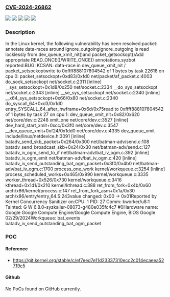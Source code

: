 ### [CVE-2024-26862](https://cve.mitre.org/cgi-bin/cvename.cgi?name=CVE-2024-26862)
![](https://img.shields.io/static/v1?label=Product&message=Linux&color=blue)
![](https://img.shields.io/static/v1?label=Version&message=&color=brightgreen)
![](https://img.shields.io/static/v1?label=Version&message=4.20%20&color=brightgreen)
![](https://img.shields.io/static/v1?label=Version&message=fa788d986a3aac5069378ed04697bd06f83d3488%20&color=brightgreen)
![](https://img.shields.io/static/v1?label=Vulnerability&message=n%2Fa&color=blue)

### Description

In the Linux kernel, the following vulnerability has been resolved:packet: annotate data-races around ignore_outgoingignore_outgoing is read locklessly from dev_queue_xmit_nit()and packet_getsockopt()Add appropriate READ_ONCE()/WRITE_ONCE() annotations.syzbot reported:BUG: KCSAN: data-race in dev_queue_xmit_nit / packet_setsockoptwrite to 0xffff888107804542 of 1 bytes by task 22618 on cpu 0: packet_setsockopt+0xd83/0xfd0 net/packet/af_packet.c:4003 do_sock_setsockopt net/socket.c:2311 [inline] __sys_setsockopt+0x1d8/0x250 net/socket.c:2334 __do_sys_setsockopt net/socket.c:2343 [inline] __se_sys_setsockopt net/socket.c:2340 [inline] __x64_sys_setsockopt+0x66/0x80 net/socket.c:2340 do_syscall_64+0xd3/0x1d0 entry_SYSCALL_64_after_hwframe+0x6d/0x75read to 0xffff888107804542 of 1 bytes by task 27 on cpu 1: dev_queue_xmit_nit+0x82/0x620 net/core/dev.c:2248 xmit_one net/core/dev.c:3527 [inline] dev_hard_start_xmit+0xcc/0x3f0 net/core/dev.c:3547 __dev_queue_xmit+0xf24/0x1dd0 net/core/dev.c:4335 dev_queue_xmit include/linux/netdevice.h:3091 [inline] batadv_send_skb_packet+0x264/0x300 net/batman-adv/send.c:108 batadv_send_broadcast_skb+0x24/0x30 net/batman-adv/send.c:127 batadv_iv_ogm_send_to_if net/batman-adv/bat_iv_ogm.c:392 [inline] batadv_iv_ogm_emit net/batman-adv/bat_iv_ogm.c:420 [inline] batadv_iv_send_outstanding_bat_ogm_packet+0x3f0/0x4b0 net/batman-adv/bat_iv_ogm.c:1700 process_one_work kernel/workqueue.c:3254 [inline] process_scheduled_works+0x465/0x990 kernel/workqueue.c:3335 worker_thread+0x526/0x730 kernel/workqueue.c:3416 kthread+0x1d1/0x210 kernel/kthread.c:388 ret_from_fork+0x4b/0x60 arch/x86/kernel/process.c:147 ret_from_fork_asm+0x1a/0x30 arch/x86/entry/entry_64.S:243value changed: 0x00 -> 0x01Reported by Kernel Concurrency Sanitizer on:CPU: 1 PID: 27 Comm: kworker/u8:1 Tainted: G        W          6.8.0-syzkaller-08073-g480e035fc4c7 #0Hardware name: Google Google Compute Engine/Google Compute Engine, BIOS Google 02/29/2024Workqueue: bat_events batadv_iv_send_outstanding_bat_ogm_packet

### POC

#### Reference
- https://git.kernel.org/stable/c/ef7eed7e11d23337310ecc2c014ecaeea52719c5

#### Github
No PoCs found on GitHub currently.

